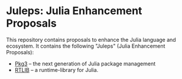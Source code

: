 # Juleps: Julia Enhancement Proposals

This repository contains proposals to enhance the Julia language and ecosystem.
It contains the following "Juleps" (Julia Enhancement Proposals):

- [Pkg3](Pkg3.md) – the next generation of Julia package management
- [RTLIB](RTLIB.md) – a runtime-library for Julia.

